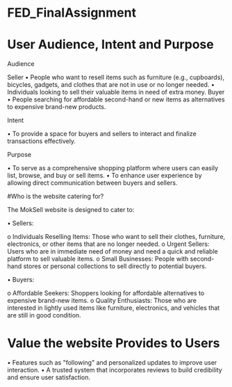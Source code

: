 # FED_FinalAssignment

# User Audience, Intent and Purpose

Audience

Seller
•	People who want to resell items such as furniture (e.g., cupboards), bicycles, gadgets, and clothes that are not in use or no longer needed.
•	Individuals looking to sell their valuable items in need of extra money.
Buyer
•	People searching for affordable second-hand or new items as alternatives to expensive brand-new products.

Intent

•	To provide a space for buyers and sellers to interact and finalize transactions effectively.

Purpose

•	To serve as a comprehensive shopping platform where users can easily list, browse, and buy or sell items.
•	To enhance user experience by allowing direct communication between buyers and sellers.


#Who is the website catering for?


The MokSell website is designed to cater to:

•	Sellers:

o	Individuals Reselling Items: Those who want to sell their clothes, furniture, electronics, or other items that are no longer needed.
o	Urgent Sellers: Users who are in immediate need of money and need a quick and reliable platform to sell valuable items.
o	Small Businesses: People with second-hand stores or personal collections to sell directly to potential buyers.

•	Buyers:

o	Affordable Seekers: Shoppers looking for affordable alternatives to expensive brand-new items.
o	Quality Enthusiasts: Those who are interested in lightly used items like furniture, electronics, and vehicles that are still in good condition.

# Value the website Provides to Users

•	Features such as "following" and personalized updates to improve user interaction.
•	A trusted system that incorporates reviews to build credibility and ensure user satisfaction.


